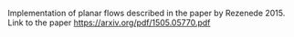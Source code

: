 Implementation of planar flows described in the paper by Rezenede 2015.
Link to the paper https://arxiv.org/pdf/1505.05770.pdf
